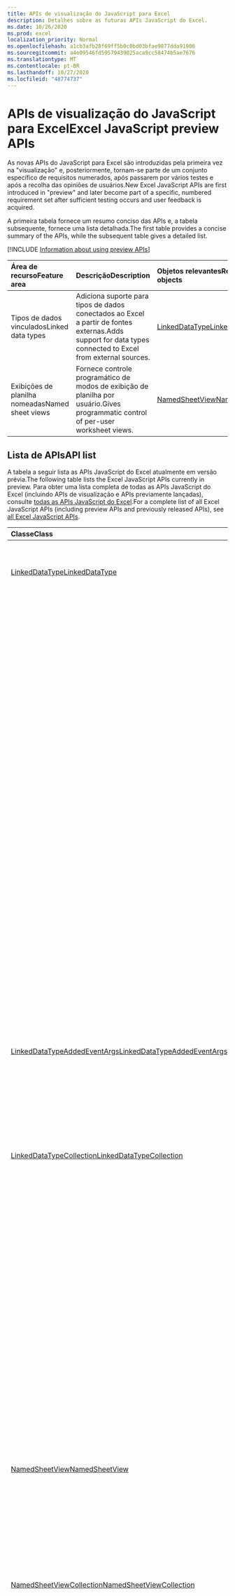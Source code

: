 ```yaml
---
title: APIs de visualização do JavaScript para Excel
description: Detalhes sobre as futuras APIs JavaScript do Excel.
ms.date: 10/26/2020
ms.prod: excel
localization_priority: Normal
ms.openlocfilehash: a1cb3afb28f69ff5b0c0bd03bfae9877dda91906
ms.sourcegitcommit: a4e09546fd59579439025aca9cc58474b5ae7676
ms.translationtype: MT
ms.contentlocale: pt-BR
ms.lasthandoff: 10/27/2020
ms.locfileid: "48774737"
---
```

# <a name="excel-javascript-preview-apis"></a><span data-ttu-id="6748b-103">APIs de visualização do JavaScript para Excel</span><span class="sxs-lookup"><span data-stu-id="6748b-103">Excel JavaScript preview APIs</span></span>

<span data-ttu-id="6748b-104">As novas APIs do JavaScript para Excel são introduzidas pela primeira vez na "visualização" e, posteriormente, tornam-se parte de um conjunto específico de requisitos numerados, após passarem por vários testes e após a recolha das opiniões de usuários.</span><span class="sxs-lookup"><span data-stu-id="6748b-104">New Excel JavaScript APIs are first introduced in "preview" and later become part of a specific, numbered requirement set after sufficient testing occurs and user feedback is acquired.</span></span>

<span data-ttu-id="6748b-105">A primeira tabela fornece um resumo conciso das APIs e, a tabela subsequente, fornece uma lista detalhada.</span><span class="sxs-lookup"><span data-stu-id="6748b-105">The first table provides a concise summary of the APIs, while the subsequent table gives a detailed list.</span></span>

[!INCLUDE [Information about using preview APIs](../../includes/using-preview-apis-host.md)]

| <span data-ttu-id="6748b-106">Área de recurso</span><span class="sxs-lookup"><span data-stu-id="6748b-106">Feature area</span></span> | <span data-ttu-id="6748b-107">Descrição</span><span class="sxs-lookup"><span data-stu-id="6748b-107">Description</span></span> | <span data-ttu-id="6748b-108">Objetos relevantes</span><span class="sxs-lookup"><span data-stu-id="6748b-108">Relevant objects</span></span> |
|:--- |:--- |:--- |
| <span data-ttu-id="6748b-109">Tipos de dados vinculados</span><span class="sxs-lookup"><span data-stu-id="6748b-109">Linked data types</span></span> | <span data-ttu-id="6748b-110">Adiciona suporte para tipos de dados conectados ao Excel a partir de fontes externas.</span><span class="sxs-lookup"><span data-stu-id="6748b-110">Adds support for data types connected to Excel from external sources.</span></span> | [<span data-ttu-id="6748b-111">LinkedDataType</span><span class="sxs-lookup"><span data-stu-id="6748b-111">LinkedDataType</span></span>](/javascript/api/excel/excel.linkeddatatype)|
| <span data-ttu-id="6748b-112">Exibições de planilha nomeadas</span><span class="sxs-lookup"><span data-stu-id="6748b-112">Named sheet views</span></span> | <span data-ttu-id="6748b-113">Fornece controle programático de modos de exibição de planilha por usuário.</span><span class="sxs-lookup"><span data-stu-id="6748b-113">Gives programmatic control of per-user worksheet views.</span></span> | [<span data-ttu-id="6748b-114">NamedSheetView</span><span class="sxs-lookup"><span data-stu-id="6748b-114">NamedSheetView</span></span>](/javascript/api/excel/excel.namedsheetview) |

## <a name="api-list"></a><span data-ttu-id="6748b-115">Lista de APIs</span><span class="sxs-lookup"><span data-stu-id="6748b-115">API list</span></span>

<span data-ttu-id="6748b-116">A tabela a seguir lista as APIs JavaScript do Excel atualmente em versão prévia.</span><span class="sxs-lookup"><span data-stu-id="6748b-116">The following table lists the Excel JavaScript APIs currently in preview.</span></span> <span data-ttu-id="6748b-117">Para obter uma lista completa de todas as APIs JavaScript do Excel (incluindo APIs de visualização e APIs previamente lançadas), consulte [todas as APIs JavaScript do Excel](/javascript/api/excel?view=excel-js-preview&preserve-view=true).</span><span class="sxs-lookup"><span data-stu-id="6748b-117">For a complete list of all Excel JavaScript APIs (including preview APIs and previously released APIs), see [all Excel JavaScript APIs](/javascript/api/excel?view=excel-js-preview&preserve-view=true).</span></span>

| <span data-ttu-id="6748b-118">Classe</span><span class="sxs-lookup"><span data-stu-id="6748b-118">Class</span></span> | <span data-ttu-id="6748b-119">Campos</span><span class="sxs-lookup"><span data-stu-id="6748b-119">Fields</span></span> | <span data-ttu-id="6748b-120">Descrição</span><span class="sxs-lookup"><span data-stu-id="6748b-120">Description</span></span> |
|:---|:---|:---|
|[<span data-ttu-id="6748b-121">LinkedDataType</span><span class="sxs-lookup"><span data-stu-id="6748b-121">LinkedDataType</span></span>](/javascript/api/excel/excel.linkeddatatype)|[<span data-ttu-id="6748b-122">DataProvider</span><span class="sxs-lookup"><span data-stu-id="6748b-122">dataProvider</span></span>](/javascript/api/excel/excel.linkeddatatype#dataprovider)|<span data-ttu-id="6748b-123">O nome do provedor de dados para o tipo de dados vinculados.</span><span class="sxs-lookup"><span data-stu-id="6748b-123">The name of the data provider for the linked data type.</span></span> <span data-ttu-id="6748b-124">Isso pode ser alterado quando as informações são recuperadas do serviço.</span><span class="sxs-lookup"><span data-stu-id="6748b-124">This may change when information is retrieved from the service.</span></span>|
||[<span data-ttu-id="6748b-125">lastRefreshed</span><span class="sxs-lookup"><span data-stu-id="6748b-125">lastRefreshed</span></span>](/javascript/api/excel/excel.linkeddatatype#lastrefreshed)|<span data-ttu-id="6748b-126">A data e a hora da zona de tempo local desde que a pasta de trabalho foi aberta quando o tipo de dados vinculados foi atualizado pela última vez.</span><span class="sxs-lookup"><span data-stu-id="6748b-126">The local time-zone date and time since the workbook was opened when the linked data type was last refreshed.</span></span>|
||[<span data-ttu-id="6748b-127">name</span><span class="sxs-lookup"><span data-stu-id="6748b-127">name</span></span>](/javascript/api/excel/excel.linkeddatatype#name)|<span data-ttu-id="6748b-128">O nome do tipo de dados vinculados.</span><span class="sxs-lookup"><span data-stu-id="6748b-128">The name of the linked data type.</span></span> <span data-ttu-id="6748b-129">Isso pode ser alterado quando as informações são recuperadas do serviço.</span><span class="sxs-lookup"><span data-stu-id="6748b-129">This may change when information is retrieved from the service.</span></span>|
||[<span data-ttu-id="6748b-130">periodicRefreshInterval</span><span class="sxs-lookup"><span data-stu-id="6748b-130">periodicRefreshInterval</span></span>](/javascript/api/excel/excel.linkeddatatype#periodicrefreshinterval)|<span data-ttu-id="6748b-131">A frequência, em segundos, em que o tipo de dados vinculado é atualizado, se `refreshMode` estiver definido como "periódico".</span><span class="sxs-lookup"><span data-stu-id="6748b-131">The frequency, in seconds, at which the linked data type is refreshed if `refreshMode` is set to "Periodic".</span></span>|
||[<span data-ttu-id="6748b-132">RefreshMode</span><span class="sxs-lookup"><span data-stu-id="6748b-132">refreshMode</span></span>](/javascript/api/excel/excel.linkeddatatype#refreshmode)|<span data-ttu-id="6748b-133">O mecanismo pelo qual os dados para o tipo de dados vinculados são recuperados.</span><span class="sxs-lookup"><span data-stu-id="6748b-133">The mechanism by which the data for the linked data type is retrieved.</span></span>|
||[<span data-ttu-id="6748b-134">serviceId</span><span class="sxs-lookup"><span data-stu-id="6748b-134">serviceId</span></span>](/javascript/api/excel/excel.linkeddatatype#serviceid)|<span data-ttu-id="6748b-135">A identificação exclusiva do tipo de dados vinculados.</span><span class="sxs-lookup"><span data-stu-id="6748b-135">The unique id of the linked data type.</span></span>|
||[<span data-ttu-id="6748b-136">supportedRefreshModes</span><span class="sxs-lookup"><span data-stu-id="6748b-136">supportedRefreshModes</span></span>](/javascript/api/excel/excel.linkeddatatype#supportedrefreshmodes)|<span data-ttu-id="6748b-137">Retorna uma matriz com todos os modos de atualização compatíveis com o tipo de dados vinculados.</span><span class="sxs-lookup"><span data-stu-id="6748b-137">Returns an array with all the refresh modes supported by the linked data type.</span></span> <span data-ttu-id="6748b-138">O conteúdo da matriz pode ser alterado quando as informações são recuperadas do serviço.</span><span class="sxs-lookup"><span data-stu-id="6748b-138">The contents of the array may change when information is retrieved from the service.</span></span>|
||[<span data-ttu-id="6748b-139">requestRefresh()</span><span class="sxs-lookup"><span data-stu-id="6748b-139">requestRefresh()</span></span>](/javascript/api/excel/excel.linkeddatatype#requestrefresh--)|<span data-ttu-id="6748b-140">Faz uma solicitação para atualizar o tipo de dados vinculados.</span><span class="sxs-lookup"><span data-stu-id="6748b-140">Makes a request to refresh the linked data type.</span></span> <span data-ttu-id="6748b-141">Se o serviço estiver ocupado ou temporariamente inacessível, a solicitação não será atendida.</span><span class="sxs-lookup"><span data-stu-id="6748b-141">If the service is busy or otherwise temporarily inaccessible, the request will not be fulfilled.</span></span>|
||[<span data-ttu-id="6748b-142">requestSetRefreshMode (RefreshMode: Excel. LinkedDataTypeRefreshMode)</span><span class="sxs-lookup"><span data-stu-id="6748b-142">requestSetRefreshMode(refreshMode: Excel.LinkedDataTypeRefreshMode)</span></span>](/javascript/api/excel/excel.linkeddatatype#requestsetrefreshmode-refreshmode-)|<span data-ttu-id="6748b-143">Faz uma solicitação para alterar o modo de atualização para esse tipo de dados vinculados.</span><span class="sxs-lookup"><span data-stu-id="6748b-143">Makes a request to change the refresh mode for this linked data type.</span></span>|
|[<span data-ttu-id="6748b-144">LinkedDataTypeAddedEventArgs</span><span class="sxs-lookup"><span data-stu-id="6748b-144">LinkedDataTypeAddedEventArgs</span></span>](/javascript/api/excel/excel.linkeddatatypeaddedeventargs)|[<span data-ttu-id="6748b-145">serviceId</span><span class="sxs-lookup"><span data-stu-id="6748b-145">serviceId</span></span>](/javascript/api/excel/excel.linkeddatatypeaddedeventargs#serviceid)|<span data-ttu-id="6748b-146">A identificação exclusiva do novo tipo de dados vinculados.</span><span class="sxs-lookup"><span data-stu-id="6748b-146">The unique id of the new linked data type.</span></span>|
||[<span data-ttu-id="6748b-147">source</span><span class="sxs-lookup"><span data-stu-id="6748b-147">source</span></span>](/javascript/api/excel/excel.linkeddatatypeaddedeventargs#source)|<span data-ttu-id="6748b-148">Obtém a origem do evento.</span><span class="sxs-lookup"><span data-stu-id="6748b-148">Gets the source of the event.</span></span> <span data-ttu-id="6748b-149">Para saber detalhes, confira Excel.EventSource.</span><span class="sxs-lookup"><span data-stu-id="6748b-149">See Excel.EventSource for details.</span></span>|
||[<span data-ttu-id="6748b-150">tipo</span><span class="sxs-lookup"><span data-stu-id="6748b-150">type</span></span>](/javascript/api/excel/excel.linkeddatatypeaddedeventargs#type)|<span data-ttu-id="6748b-151">Obtém o tipo do evento.</span><span class="sxs-lookup"><span data-stu-id="6748b-151">Gets the type of the event.</span></span> <span data-ttu-id="6748b-152">Para saber detalhes, confira Excel.EventType.</span><span class="sxs-lookup"><span data-stu-id="6748b-152">See Excel.EventType for details.</span></span>|
|[<span data-ttu-id="6748b-153">LinkedDataTypeCollection</span><span class="sxs-lookup"><span data-stu-id="6748b-153">LinkedDataTypeCollection</span></span>](/javascript/api/excel/excel.linkeddatatypecollection)|[<span data-ttu-id="6748b-154">getCount()</span><span class="sxs-lookup"><span data-stu-id="6748b-154">getCount()</span></span>](/javascript/api/excel/excel.linkeddatatypecollection#getcount--)|<span data-ttu-id="6748b-155">Obtém o número de tipos de dados vinculados na coleção.</span><span class="sxs-lookup"><span data-stu-id="6748b-155">Gets the number of linked data types in the collection.</span></span>|
||[<span data-ttu-id="6748b-156">getItem (Key: Number)</span><span class="sxs-lookup"><span data-stu-id="6748b-156">getItem(key: number)</span></span>](/javascript/api/excel/excel.linkeddatatypecollection#getitem-key-)|<span data-ttu-id="6748b-157">Obtém um tipo de dados vinculado por ID de serviço.</span><span class="sxs-lookup"><span data-stu-id="6748b-157">Gets a linked data type by service id.</span></span>|
||[<span data-ttu-id="6748b-158">getItemAt(index: number)</span><span class="sxs-lookup"><span data-stu-id="6748b-158">getItemAt(index: number)</span></span>](/javascript/api/excel/excel.linkeddatatypecollection#getitemat-index-)|<span data-ttu-id="6748b-159">Obtém um tipo de dados vinculado por seu índice na coleção.</span><span class="sxs-lookup"><span data-stu-id="6748b-159">Gets a linked data type by its index in the collection.</span></span>|
||[<span data-ttu-id="6748b-160">getItemOrNullObject (Key: Number)</span><span class="sxs-lookup"><span data-stu-id="6748b-160">getItemOrNullObject(key: number)</span></span>](/javascript/api/excel/excel.linkeddatatypecollection#getitemornullobject-key-)|<span data-ttu-id="6748b-161">Obtém um tipo de dados vinculado por ID.</span><span class="sxs-lookup"><span data-stu-id="6748b-161">Gets a linked data type by ID.</span></span> <span data-ttu-id="6748b-162">Se o tipo de dados vinculado não existir, um objeto com sua `isNullObject` propriedade definida como `true` .</span><span class="sxs-lookup"><span data-stu-id="6748b-162">If the linked data type does not exist, an object with its `isNullObject` property set to `true`.</span></span> <span data-ttu-id="6748b-163">Para obter mais informações, consulte {@link https://docs.microsoft.com/office/dev/add-ins/develop/application-specific-api-model#ornullobject-methods-and-properties</span><span class="sxs-lookup"><span data-stu-id="6748b-163">For further information, see {@link https://docs.microsoft.com/office/dev/add-ins/develop/application-specific-api-model#ornullobject-methods-and-properties</span></span> | <span data-ttu-id="6748b-164">\* Métodos e propriedades do OrNullObject}.</span><span class="sxs-lookup"><span data-stu-id="6748b-164">\*OrNullObject methods and properties}.</span></span>|
||[<span data-ttu-id="6748b-165">items</span><span class="sxs-lookup"><span data-stu-id="6748b-165">items</span></span>](/javascript/api/excel/excel.linkeddatatypecollection#items)|<span data-ttu-id="6748b-166">Obtém os itens filhos carregados nesta coleção.</span><span class="sxs-lookup"><span data-stu-id="6748b-166">Gets the loaded child items in this collection.</span></span>|
||[<span data-ttu-id="6748b-167">requestRefreshAll()</span><span class="sxs-lookup"><span data-stu-id="6748b-167">requestRefreshAll()</span></span>](/javascript/api/excel/excel.linkeddatatypecollection#requestrefreshall--)|<span data-ttu-id="6748b-168">Faz uma solicitação para atualizar todos os tipos de dados vinculados na coleção.</span><span class="sxs-lookup"><span data-stu-id="6748b-168">Makes a request to refresh all the linked data types in the collection.</span></span>|
|[<span data-ttu-id="6748b-169">NamedSheetView</span><span class="sxs-lookup"><span data-stu-id="6748b-169">NamedSheetView</span></span>](/javascript/api/excel/excel.namedsheetview)|[<span data-ttu-id="6748b-170">activate()</span><span class="sxs-lookup"><span data-stu-id="6748b-170">activate()</span></span>](/javascript/api/excel/excel.namedsheetview#activate--)|<span data-ttu-id="6748b-171">Ativa este modo de exibição de planilha.</span><span class="sxs-lookup"><span data-stu-id="6748b-171">Activates this sheet view.</span></span> <span data-ttu-id="6748b-172">Isso equivale a usar "mudar para" na interface do usuário do Excel.</span><span class="sxs-lookup"><span data-stu-id="6748b-172">This is equivalent to using "Switch To" in the Excel UI.</span></span>|
||[<span data-ttu-id="6748b-173">delete()</span><span class="sxs-lookup"><span data-stu-id="6748b-173">delete()</span></span>](/javascript/api/excel/excel.namedsheetview#delete--)|<span data-ttu-id="6748b-174">Remove o modo de exibição de planilha da planilha.</span><span class="sxs-lookup"><span data-stu-id="6748b-174">Removes the sheet view from the worksheet.</span></span>|
||[<span data-ttu-id="6748b-175">Duplicate (Name?: String)</span><span class="sxs-lookup"><span data-stu-id="6748b-175">duplicate(name?: string)</span></span>](/javascript/api/excel/excel.namedsheetview#duplicate-name-)|<span data-ttu-id="6748b-176">Cria uma cópia deste modo de exibição de planilha.</span><span class="sxs-lookup"><span data-stu-id="6748b-176">Creates a copy of this sheet view.</span></span>|
||[<span data-ttu-id="6748b-177">name</span><span class="sxs-lookup"><span data-stu-id="6748b-177">name</span></span>](/javascript/api/excel/excel.namedsheetview#name)|<span data-ttu-id="6748b-178">Obtém ou define o nome do modo de exibição de planilha.</span><span class="sxs-lookup"><span data-stu-id="6748b-178">Gets or sets the name of the sheet view.</span></span>|
|[<span data-ttu-id="6748b-179">NamedSheetViewCollection</span><span class="sxs-lookup"><span data-stu-id="6748b-179">NamedSheetViewCollection</span></span>](/javascript/api/excel/excel.namedsheetviewcollection)|[<span data-ttu-id="6748b-180">add(name: string)</span><span class="sxs-lookup"><span data-stu-id="6748b-180">add(name: string)</span></span>](/javascript/api/excel/excel.namedsheetviewcollection#add-name-)|<span data-ttu-id="6748b-181">Cria um novo modo de exibição de planilha com o nome fornecido.</span><span class="sxs-lookup"><span data-stu-id="6748b-181">Creates a new sheet view with the given name.</span></span>|
||[<span data-ttu-id="6748b-182">enterTemporary()</span><span class="sxs-lookup"><span data-stu-id="6748b-182">enterTemporary()</span></span>](/javascript/api/excel/excel.namedsheetviewcollection#entertemporary--)|<span data-ttu-id="6748b-183">Cria e ativa um novo modo de exibição de planilha temporária.</span><span class="sxs-lookup"><span data-stu-id="6748b-183">Creates and activates a new temporary sheet view.</span></span>|
||[<span data-ttu-id="6748b-184">Exit ()</span><span class="sxs-lookup"><span data-stu-id="6748b-184">exit()</span></span>](/javascript/api/excel/excel.namedsheetviewcollection#exit--)|<span data-ttu-id="6748b-185">Sai do modo de exibição de planilha ativo no momento.</span><span class="sxs-lookup"><span data-stu-id="6748b-185">Exits the currently active sheet view.</span></span>|
||[<span data-ttu-id="6748b-186">getactive ()</span><span class="sxs-lookup"><span data-stu-id="6748b-186">getActive()</span></span>](/javascript/api/excel/excel.namedsheetviewcollection#getactive--)|<span data-ttu-id="6748b-187">Obtém o modo de exibição de planilha atualmente ativo da planilha.</span><span class="sxs-lookup"><span data-stu-id="6748b-187">Gets the worksheet's currently active sheet view.</span></span>|
||[<span data-ttu-id="6748b-188">getCount()</span><span class="sxs-lookup"><span data-stu-id="6748b-188">getCount()</span></span>](/javascript/api/excel/excel.namedsheetviewcollection#getcount--)|<span data-ttu-id="6748b-189">Obtém o número de modos de exibição de planilha nesta planilha.</span><span class="sxs-lookup"><span data-stu-id="6748b-189">Gets the number of sheet views in this worksheet.</span></span>|
||[<span data-ttu-id="6748b-190">getItem(key: string)</span><span class="sxs-lookup"><span data-stu-id="6748b-190">getItem(key: string)</span></span>](/javascript/api/excel/excel.namedsheetviewcollection#getitem-key-)|<span data-ttu-id="6748b-191">Obtém um modo de exibição de planilha usando seu nome.</span><span class="sxs-lookup"><span data-stu-id="6748b-191">Gets a sheet view using its name.</span></span>|
||[<span data-ttu-id="6748b-192">getItemAt(index: number)</span><span class="sxs-lookup"><span data-stu-id="6748b-192">getItemAt(index: number)</span></span>](/javascript/api/excel/excel.namedsheetviewcollection#getitemat-index-)|<span data-ttu-id="6748b-193">Obtém um modo de exibição de planilha por seu índice na coleção.</span><span class="sxs-lookup"><span data-stu-id="6748b-193">Gets a sheet view by its index in the collection.</span></span>|
||[<span data-ttu-id="6748b-194">items</span><span class="sxs-lookup"><span data-stu-id="6748b-194">items</span></span>](/javascript/api/excel/excel.namedsheetviewcollection#items)|<span data-ttu-id="6748b-195">Obtém os itens filhos carregados nesta coleção.</span><span class="sxs-lookup"><span data-stu-id="6748b-195">Gets the loaded child items in this collection.</span></span>|
|[<span data-ttu-id="6748b-196">PivotLayout</span><span class="sxs-lookup"><span data-stu-id="6748b-196">PivotLayout</span></span>](/javascript/api/excel/excel.pivotlayout)|[<span data-ttu-id="6748b-197">altTextDescription</span><span class="sxs-lookup"><span data-stu-id="6748b-197">altTextDescription</span></span>](/javascript/api/excel/excel.pivotlayout#alttextdescription)|<span data-ttu-id="6748b-198">A descrição de texto alt da tabela dinâmica.</span><span class="sxs-lookup"><span data-stu-id="6748b-198">The alt text description of the PivotTable.</span></span>|
||[<span data-ttu-id="6748b-199">altTextTitle</span><span class="sxs-lookup"><span data-stu-id="6748b-199">altTextTitle</span></span>](/javascript/api/excel/excel.pivotlayout#alttexttitle)|<span data-ttu-id="6748b-200">O título do texto alt da tabela dinâmica.</span><span class="sxs-lookup"><span data-stu-id="6748b-200">The alt text title of the PivotTable.</span></span>|
||[<span data-ttu-id="6748b-201">displayBlankLineAfterEachItem (exibição: Boolean)</span><span class="sxs-lookup"><span data-stu-id="6748b-201">displayBlankLineAfterEachItem(display: boolean)</span></span>](/javascript/api/excel/excel.pivotlayout#displayblanklineaftereachitem-display-)|<span data-ttu-id="6748b-202">Define se deve ou não exibir uma linha em branco após cada item.</span><span class="sxs-lookup"><span data-stu-id="6748b-202">Sets whether or not to display a blank line after each item.</span></span> <span data-ttu-id="6748b-203">Isso é definido no nível global para a tabela dinâmica e aplicado a campos PivotFields individuais.</span><span class="sxs-lookup"><span data-stu-id="6748b-203">This is set at the global level for the PivotTable and applied to individual PivotFields.</span></span>|
||[<span data-ttu-id="6748b-204">emptyCellText</span><span class="sxs-lookup"><span data-stu-id="6748b-204">emptyCellText</span></span>](/javascript/api/excel/excel.pivotlayout#emptycelltext)|<span data-ttu-id="6748b-205">O texto que é preenchido automaticamente em qualquer célula vazia da tabela dinâmica se `fillEmptyCells == true` .</span><span class="sxs-lookup"><span data-stu-id="6748b-205">The text that is automatically filled into any empty cell in the PivotTable if `fillEmptyCells == true`.</span></span>|
||[<span data-ttu-id="6748b-206">fillEmptyCells</span><span class="sxs-lookup"><span data-stu-id="6748b-206">fillEmptyCells</span></span>](/javascript/api/excel/excel.pivotlayout#fillemptycells)|<span data-ttu-id="6748b-207">Especifica se as células vazias da tabela dinâmica devem ser preenchidas com o `emptyCellText` .</span><span class="sxs-lookup"><span data-stu-id="6748b-207">Specifies whether empty cells in the PivotTable should be populated with the `emptyCellText`.</span></span> <span data-ttu-id="6748b-208">False por padrão.</span><span class="sxs-lookup"><span data-stu-id="6748b-208">False by default.</span></span>|
||[<span data-ttu-id="6748b-209">getCell(dataHierarchy: DataPivotHierarchy \| string, rowItems: Array<PivotItem \| string>, columnItems: Array<PivotItem \| string>)</span><span class="sxs-lookup"><span data-stu-id="6748b-209">getCell(dataHierarchy: DataPivotHierarchy \| string, rowItems: Array<PivotItem \| string>, columnItems: Array<PivotItem \| string>)</span></span>](/javascript/api/excel/excel.pivotlayout#getcell-datahierarchy--rowitems--columnitems-)|<span data-ttu-id="6748b-210">Obtém uma célula exclusiva na tabela dinâmica com base em uma hierarquia de dados, bem como os itens de linha e coluna de suas respectivas hierarquias.</span><span class="sxs-lookup"><span data-stu-id="6748b-210">Gets a unique cell in the PivotTable based on a data hierarchy and the row and column items of their respective hierarchies.</span></span> <span data-ttu-id="6748b-211">A célula retornada é a interseção da linha e coluna fornecidas que contém os dados da hierarquia especificada.</span><span class="sxs-lookup"><span data-stu-id="6748b-211">The returned cell is the intersection of the given row and column that contains the data from the given hierarchy.</span></span> <span data-ttu-id="6748b-212">Esse método é o inverso de chamar getPivotItems e getDataHierarchy em uma célula específica.</span><span class="sxs-lookup"><span data-stu-id="6748b-212">This method is the inverse of calling getPivotItems and getDataHierarchy on a particular cell.</span></span>|
||[<span data-ttu-id="6748b-213">repeatAllItemLabels (repeatLabels: Boolean)</span><span class="sxs-lookup"><span data-stu-id="6748b-213">repeatAllItemLabels(repeatLabels: boolean)</span></span>](/javascript/api/excel/excel.pivotlayout#repeatallitemlabels-repeatlabels-)|<span data-ttu-id="6748b-214">Define a configuração "repetir todos os rótulos de item" em todos os campos da tabela dinâmica.</span><span class="sxs-lookup"><span data-stu-id="6748b-214">Sets the "repeat all item labels" setting across all fields in the PivotTable.</span></span>|
||[<span data-ttu-id="6748b-215">setStyle (Style: String \| pivotstyle \| BuiltInPivotTableStyle)</span><span class="sxs-lookup"><span data-stu-id="6748b-215">setStyle(style: string \| PivotTableStyle \| BuiltInPivotTableStyle)</span></span>](/javascript/api/excel/excel.pivotlayout#setstyle-style-)|<span data-ttu-id="6748b-216">Define o estilo aplicado à tabela dinâmica.</span><span class="sxs-lookup"><span data-stu-id="6748b-216">Sets the style applied to the PivotTable.</span></span>|
||[<span data-ttu-id="6748b-217">showFieldHeaders</span><span class="sxs-lookup"><span data-stu-id="6748b-217">showFieldHeaders</span></span>](/javascript/api/excel/excel.pivotlayout#showfieldheaders)|<span data-ttu-id="6748b-218">Especifica se a tabela dinâmica exibe cabeçalhos de campos (legendas de campos e suspensas de filtro).</span><span class="sxs-lookup"><span data-stu-id="6748b-218">Specifies whether the PivotTable displays field headers (field captions and filter drop-downs).</span></span>|
|[<span data-ttu-id="6748b-219">PivotTable</span><span class="sxs-lookup"><span data-stu-id="6748b-219">PivotTable</span></span>](/javascript/api/excel/excel.pivottable)|[<span data-ttu-id="6748b-220">refreshOnOpen</span><span class="sxs-lookup"><span data-stu-id="6748b-220">refreshOnOpen</span></span>](/javascript/api/excel/excel.pivottable#refreshonopen)|<span data-ttu-id="6748b-221">Especifica se a tabela dinâmica é atualizada quando a pasta de trabalho é aberta.</span><span class="sxs-lookup"><span data-stu-id="6748b-221">Specifies whether the PivotTable refreshes when the workbook opens.</span></span> <span data-ttu-id="6748b-222">Corresponde à configuração "atualizar ao carregar" na interface do usuário.</span><span class="sxs-lookup"><span data-stu-id="6748b-222">Corresponds to "Refresh on load" setting in the UI.</span></span>|
|[<span data-ttu-id="6748b-223">Range</span><span class="sxs-lookup"><span data-stu-id="6748b-223">Range</span></span>](/javascript/api/excel/excel.range)|[<span data-ttu-id="6748b-224">getMergedAreas()</span><span class="sxs-lookup"><span data-stu-id="6748b-224">getMergedAreas()</span></span>](/javascript/api/excel/excel.range#getmergedareas--)|<span data-ttu-id="6748b-225">Retorna um `RangeAreas` objeto que representa as áreas mescladas neste intervalo.</span><span class="sxs-lookup"><span data-stu-id="6748b-225">Returns a `RangeAreas` object that represents the merged areas in this range.</span></span> <span data-ttu-id="6748b-226">Observe que, se a contagem de áreas mescladas neste intervalo for maior que 512, a API falhará ao retornar o resultado.</span><span class="sxs-lookup"><span data-stu-id="6748b-226">Note that if the merged areas count in this range is more than 512, the API will fail to return the result.</span></span>|
||[<span data-ttu-id="6748b-227">getprecedentes ()</span><span class="sxs-lookup"><span data-stu-id="6748b-227">getPrecedents()</span></span>](/javascript/api/excel/excel.range#getprecedents--)|<span data-ttu-id="6748b-228">Retorna um `WorkbookRangeAreas` objeto que representa o intervalo que contém todos os precedentes de uma célula na mesma planilha ou em várias planilhas.</span><span class="sxs-lookup"><span data-stu-id="6748b-228">Returns a `WorkbookRangeAreas` object that represents the range containing all the precedents of a cell in same worksheet or in multiple worksheets.</span></span>|
|[<span data-ttu-id="6748b-229">RefreshModeChangedEventArgs</span><span class="sxs-lookup"><span data-stu-id="6748b-229">RefreshModeChangedEventArgs</span></span>](/javascript/api/excel/excel.refreshmodechangedeventargs)|[<span data-ttu-id="6748b-230">RefreshMode</span><span class="sxs-lookup"><span data-stu-id="6748b-230">refreshMode</span></span>](/javascript/api/excel/excel.refreshmodechangedeventargs#refreshmode)|<span data-ttu-id="6748b-231">O modo de atualização do tipo de dados vinculado.</span><span class="sxs-lookup"><span data-stu-id="6748b-231">The linked data type refresh mode.</span></span>|
||[<span data-ttu-id="6748b-232">serviceId</span><span class="sxs-lookup"><span data-stu-id="6748b-232">serviceId</span></span>](/javascript/api/excel/excel.refreshmodechangedeventargs#serviceid)|<span data-ttu-id="6748b-233">A identificação exclusiva do objeto cujo modo de atualização foi alterado.</span><span class="sxs-lookup"><span data-stu-id="6748b-233">The unique id of the object whose refresh mode was changed.</span></span>|
||[<span data-ttu-id="6748b-234">source</span><span class="sxs-lookup"><span data-stu-id="6748b-234">source</span></span>](/javascript/api/excel/excel.refreshmodechangedeventargs#source)|<span data-ttu-id="6748b-235">Obtém a origem do evento.</span><span class="sxs-lookup"><span data-stu-id="6748b-235">Gets the source of the event.</span></span> <span data-ttu-id="6748b-236">Para saber detalhes, confira Excel.EventSource.</span><span class="sxs-lookup"><span data-stu-id="6748b-236">See Excel.EventSource for details.</span></span>|
||[<span data-ttu-id="6748b-237">tipo</span><span class="sxs-lookup"><span data-stu-id="6748b-237">type</span></span>](/javascript/api/excel/excel.refreshmodechangedeventargs#type)|<span data-ttu-id="6748b-238">Obtém o tipo do evento.</span><span class="sxs-lookup"><span data-stu-id="6748b-238">Gets the type of the event.</span></span> <span data-ttu-id="6748b-239">Para saber detalhes, confira Excel.EventType.</span><span class="sxs-lookup"><span data-stu-id="6748b-239">See Excel.EventType for details.</span></span>|
|[<span data-ttu-id="6748b-240">RefreshRequestCompletedEventArgs</span><span class="sxs-lookup"><span data-stu-id="6748b-240">RefreshRequestCompletedEventArgs</span></span>](/javascript/api/excel/excel.refreshrequestcompletedeventargs)|[<span data-ttu-id="6748b-241">atualizado</span><span class="sxs-lookup"><span data-stu-id="6748b-241">refreshed</span></span>](/javascript/api/excel/excel.refreshrequestcompletedeventargs#refreshed)|<span data-ttu-id="6748b-242">Indica se a solicitação para atualizar foi bem-sucedida.</span><span class="sxs-lookup"><span data-stu-id="6748b-242">Indicates if the request to refresh was successful.</span></span>|
||[<span data-ttu-id="6748b-243">serviceId</span><span class="sxs-lookup"><span data-stu-id="6748b-243">serviceId</span></span>](/javascript/api/excel/excel.refreshrequestcompletedeventargs#serviceid)|<span data-ttu-id="6748b-244">A identificação exclusiva do objeto cuja solicitação de atualização foi concluída.</span><span class="sxs-lookup"><span data-stu-id="6748b-244">The unique id of the object whose refresh request was completed.</span></span>|
||[<span data-ttu-id="6748b-245">source</span><span class="sxs-lookup"><span data-stu-id="6748b-245">source</span></span>](/javascript/api/excel/excel.refreshrequestcompletedeventargs#source)|<span data-ttu-id="6748b-246">Obtém a origem do evento.</span><span class="sxs-lookup"><span data-stu-id="6748b-246">Gets the source of the event.</span></span> <span data-ttu-id="6748b-247">Para saber detalhes, confira Excel.EventSource.</span><span class="sxs-lookup"><span data-stu-id="6748b-247">See Excel.EventSource for details.</span></span>|
||[<span data-ttu-id="6748b-248">tipo</span><span class="sxs-lookup"><span data-stu-id="6748b-248">type</span></span>](/javascript/api/excel/excel.refreshrequestcompletedeventargs#type)|<span data-ttu-id="6748b-249">Obtém o tipo do evento.</span><span class="sxs-lookup"><span data-stu-id="6748b-249">Gets the type of the event.</span></span> <span data-ttu-id="6748b-250">Para saber detalhes, confira Excel.EventType.</span><span class="sxs-lookup"><span data-stu-id="6748b-250">See Excel.EventType for details.</span></span>|
||[<span data-ttu-id="6748b-251">alerta</span><span class="sxs-lookup"><span data-stu-id="6748b-251">warnings</span></span>](/javascript/api/excel/excel.refreshrequestcompletedeventargs#warnings)|<span data-ttu-id="6748b-252">Uma matriz que contém quaisquer avisos gerados a partir da solicitação de atualização.</span><span class="sxs-lookup"><span data-stu-id="6748b-252">An array that contains any warnings generated from the refresh request.</span></span>|
|[<span data-ttu-id="6748b-253">ShapeCollection</span><span class="sxs-lookup"><span data-stu-id="6748b-253">ShapeCollection</span></span>](/javascript/api/excel/excel.shapecollection)|[<span data-ttu-id="6748b-254">addSvg(xml: string)</span><span class="sxs-lookup"><span data-stu-id="6748b-254">addSvg(xml: string)</span></span>](/javascript/api/excel/excel.shapecollection#addsvg-xml-)|<span data-ttu-id="6748b-255">Cria um gráfico vetorial escalável (SVG) de uma cadeia de caracteres XML e a adiciona à planilha.</span><span class="sxs-lookup"><span data-stu-id="6748b-255">Creates a scalable vector graphic (SVG) from an XML string and adds it to the worksheet.</span></span> <span data-ttu-id="6748b-256">Retorna um objeto Shape que representa a nova imagem.</span><span class="sxs-lookup"><span data-stu-id="6748b-256">Returns a Shape object that represents the new image.</span></span>|
|[<span data-ttu-id="6748b-257">Segmentação de dados</span><span class="sxs-lookup"><span data-stu-id="6748b-257">Slicer</span></span>](/javascript/api/excel/excel.slicer)|[<span data-ttu-id="6748b-258">nameInFormula</span><span class="sxs-lookup"><span data-stu-id="6748b-258">nameInFormula</span></span>](/javascript/api/excel/excel.slicer#nameinformula)|<span data-ttu-id="6748b-259">Representa o nome da segmentação de dados usada na fórmula.</span><span class="sxs-lookup"><span data-stu-id="6748b-259">Represents the slicer name used in the formula.</span></span>|
||[<span data-ttu-id="6748b-260">setStyle (Style: String \| SlicerStyle \| BuiltInSlicerStyle)</span><span class="sxs-lookup"><span data-stu-id="6748b-260">setStyle(style: string \| SlicerStyle \| BuiltInSlicerStyle)</span></span>](/javascript/api/excel/excel.slicer#setstyle-style-)|<span data-ttu-id="6748b-261">Define o estilo aplicado à segmentação de,.</span><span class="sxs-lookup"><span data-stu-id="6748b-261">Sets the style applied to the slicer.</span></span>|
|[<span data-ttu-id="6748b-262">Table</span><span class="sxs-lookup"><span data-stu-id="6748b-262">Table</span></span>](/javascript/api/excel/excel.table)|[<span data-ttu-id="6748b-263">clearStyle()</span><span class="sxs-lookup"><span data-stu-id="6748b-263">clearStyle()</span></span>](/javascript/api/excel/excel.table#clearstyle--)|<span data-ttu-id="6748b-264">Altera a tabela para usar o estilo de tabela padrão.</span><span class="sxs-lookup"><span data-stu-id="6748b-264">Changes the table to use the default table style.</span></span>|
||[<span data-ttu-id="6748b-265">onFiltered</span><span class="sxs-lookup"><span data-stu-id="6748b-265">onFiltered</span></span>](/javascript/api/excel/excel.table#onfiltered)|<span data-ttu-id="6748b-266">Ocorre quando o filtro é aplicado em uma tabela específica.</span><span class="sxs-lookup"><span data-stu-id="6748b-266">Occurs when filter is applied on a specific table.</span></span>|
||[<span data-ttu-id="6748b-267">tableStyle</span><span class="sxs-lookup"><span data-stu-id="6748b-267">tableStyle</span></span>](/javascript/api/excel/excel.table#tablestyle)|<span data-ttu-id="6748b-268">O estilo aplicado à tabela.</span><span class="sxs-lookup"><span data-stu-id="6748b-268">The style applied to the Table.</span></span>|
||[<span data-ttu-id="6748b-269">setStyle (Style: String \| TableStyle \| BuiltInTableStyle)</span><span class="sxs-lookup"><span data-stu-id="6748b-269">setStyle(style: string \| TableStyle \| BuiltInTableStyle)</span></span>](/javascript/api/excel/excel.table#setstyle-style-)|<span data-ttu-id="6748b-270">Define o estilo aplicado à tabela.</span><span class="sxs-lookup"><span data-stu-id="6748b-270">Sets the style applied to the table.</span></span>|
|[<span data-ttu-id="6748b-271">TableCollection</span><span class="sxs-lookup"><span data-stu-id="6748b-271">TableCollection</span></span>](/javascript/api/excel/excel.tablecollection)|[<span data-ttu-id="6748b-272">onFiltered</span><span class="sxs-lookup"><span data-stu-id="6748b-272">onFiltered</span></span>](/javascript/api/excel/excel.tablecollection#onfiltered)|<span data-ttu-id="6748b-273">Ocorre quando o filtro é aplicado em uma tabela localizada em uma pasta de trabalho ou em uma planilha.</span><span class="sxs-lookup"><span data-stu-id="6748b-273">Occurs when filter is applied on any table in a workbook, or a worksheet.</span></span>|
|[<span data-ttu-id="6748b-274">TableFilteredEventArgs</span><span class="sxs-lookup"><span data-stu-id="6748b-274">TableFilteredEventArgs</span></span>](/javascript/api/excel/excel.tablefilteredeventargs)|[<span data-ttu-id="6748b-275">tableId</span><span class="sxs-lookup"><span data-stu-id="6748b-275">tableId</span></span>](/javascript/api/excel/excel.tablefilteredeventargs#tableid)|<span data-ttu-id="6748b-276">Obtém a ID da tabela na qual o filtro é aplicado.</span><span class="sxs-lookup"><span data-stu-id="6748b-276">Gets the id of the table in which the filter is applied.</span></span>|
||[<span data-ttu-id="6748b-277">tipo</span><span class="sxs-lookup"><span data-stu-id="6748b-277">type</span></span>](/javascript/api/excel/excel.tablefilteredeventargs#type)|<span data-ttu-id="6748b-278">Obtém o tipo do evento.</span><span class="sxs-lookup"><span data-stu-id="6748b-278">Gets the type of the event.</span></span> <span data-ttu-id="6748b-279">Para saber detalhes, confira Excel.EventType.</span><span class="sxs-lookup"><span data-stu-id="6748b-279">See Excel.EventType for details.</span></span>|
||[<span data-ttu-id="6748b-280">worksheetId</span><span class="sxs-lookup"><span data-stu-id="6748b-280">worksheetId</span></span>](/javascript/api/excel/excel.tablefilteredeventargs#worksheetid)|<span data-ttu-id="6748b-281">Obtém a ID da planilha que contém a tabela.</span><span class="sxs-lookup"><span data-stu-id="6748b-281">Gets the id of the worksheet which contains the table.</span></span>|
|[<span data-ttu-id="6748b-282">Workbook</span><span class="sxs-lookup"><span data-stu-id="6748b-282">Workbook</span></span>](/javascript/api/excel/excel.workbook)|[<span data-ttu-id="6748b-283">linkedDataTypes</span><span class="sxs-lookup"><span data-stu-id="6748b-283">linkedDataTypes</span></span>](/javascript/api/excel/excel.workbook#linkeddatatypes)|<span data-ttu-id="6748b-284">Retorna uma coleção de tipos de dados vinculados que fazem parte da pasta de trabalho.</span><span class="sxs-lookup"><span data-stu-id="6748b-284">Returns a collection of linked data types that are part of the workbook.</span></span>|
||[<span data-ttu-id="6748b-285">showPivotFieldList</span><span class="sxs-lookup"><span data-stu-id="6748b-285">showPivotFieldList</span></span>](/javascript/api/excel/excel.workbook#showpivotfieldlist)|<span data-ttu-id="6748b-286">Especifica se o painel de lista de campos da tabela dinâmica é mostrado no nível da pasta de trabalho.</span><span class="sxs-lookup"><span data-stu-id="6748b-286">Specifies whether the PivotTable's field list pane is shown at the workbook level.</span></span>|
||[<span data-ttu-id="6748b-287">use1904DateSystem</span><span class="sxs-lookup"><span data-stu-id="6748b-287">use1904DateSystem</span></span>](/javascript/api/excel/excel.workbook#use1904datesystem)|<span data-ttu-id="6748b-288">True se a pasta de trabalho usar o sistema de dados 1904.</span><span class="sxs-lookup"><span data-stu-id="6748b-288">True if the workbook uses the 1904 date system.</span></span>|
|[<span data-ttu-id="6748b-289">Worksheet</span><span class="sxs-lookup"><span data-stu-id="6748b-289">Worksheet</span></span>](/javascript/api/excel/excel.worksheet)|[<span data-ttu-id="6748b-290">namedSheetViews</span><span class="sxs-lookup"><span data-stu-id="6748b-290">namedSheetViews</span></span>](/javascript/api/excel/excel.worksheet#namedsheetviews)|<span data-ttu-id="6748b-291">Retorna uma coleção de modos de exibição de planilha que estão presentes na planilha.</span><span class="sxs-lookup"><span data-stu-id="6748b-291">Returns a collection of sheet views that are present in the worksheet.</span></span>|
||[<span data-ttu-id="6748b-292">onFiltered</span><span class="sxs-lookup"><span data-stu-id="6748b-292">onFiltered</span></span>](/javascript/api/excel/excel.worksheet#onfiltered)|<span data-ttu-id="6748b-293">Ocorre quando o filtro é aplicado em uma planilha específica.</span><span class="sxs-lookup"><span data-stu-id="6748b-293">Occurs when filter is applied on a specific worksheet.</span></span>|
|[<span data-ttu-id="6748b-294">WorksheetCollection</span><span class="sxs-lookup"><span data-stu-id="6748b-294">WorksheetCollection</span></span>](/javascript/api/excel/excel.worksheetcollection)|<span data-ttu-id="6748b-295">[addFromBase64(base64File: string, sheetNamesToInsert?: string[], positionType?: Excel.WorksheetPositionType, relativeTo?: Worksheet \| string)](/javascript/api/excel/excel.worksheetcollection#addfrombase64-base64file--sheetnamestoinsert--positiontype--relativeto-)</span><span class="sxs-lookup"><span data-stu-id="6748b-295">[addFromBase64(base64File: string, sheetNamesToInsert?: string[], positionType?: Excel.WorksheetPositionType, relativeTo?: Worksheet \| string)](/javascript/api/excel/excel.worksheetcollection#addfrombase64-base64file--sheetnamestoinsert--positiontype--relativeto-)</span></span>|<span data-ttu-id="6748b-296">Insere as planilhas especificadas de uma pasta de trabalho na pasta de trabalho atual.</span><span class="sxs-lookup"><span data-stu-id="6748b-296">Inserts the specified worksheets of a workbook into the current workbook.</span></span>|
||[<span data-ttu-id="6748b-297">onFiltered</span><span class="sxs-lookup"><span data-stu-id="6748b-297">onFiltered</span></span>](/javascript/api/excel/excel.worksheetcollection#onfiltered)|<span data-ttu-id="6748b-298">Ocorre quando filtro de uma planilha é aplicado na pasta de trabalho.</span><span class="sxs-lookup"><span data-stu-id="6748b-298">Occurs when any worksheet's filter is applied in the workbook.</span></span>|
|[<span data-ttu-id="6748b-299">WorksheetFilteredEventArgs</span><span class="sxs-lookup"><span data-stu-id="6748b-299">WorksheetFilteredEventArgs</span></span>](/javascript/api/excel/excel.worksheetfilteredeventargs)|[<span data-ttu-id="6748b-300">tipo</span><span class="sxs-lookup"><span data-stu-id="6748b-300">type</span></span>](/javascript/api/excel/excel.worksheetfilteredeventargs#type)|<span data-ttu-id="6748b-301">Obtém o tipo do evento.</span><span class="sxs-lookup"><span data-stu-id="6748b-301">Gets the type of the event.</span></span> <span data-ttu-id="6748b-302">Para saber detalhes, confira Excel.EventType.</span><span class="sxs-lookup"><span data-stu-id="6748b-302">See Excel.EventType for details.</span></span>|
||[<span data-ttu-id="6748b-303">worksheetId</span><span class="sxs-lookup"><span data-stu-id="6748b-303">worksheetId</span></span>](/javascript/api/excel/excel.worksheetfilteredeventargs#worksheetid)|<span data-ttu-id="6748b-304">Obtém a ID da planilha na qual o filtro é aplicado.</span><span class="sxs-lookup"><span data-stu-id="6748b-304">Gets the id of the worksheet in which the filter is applied.</span></span>|

## <a name="see-also"></a><span data-ttu-id="6748b-305">Confira também</span><span class="sxs-lookup"><span data-stu-id="6748b-305">See also</span></span>

- [<span data-ttu-id="6748b-306">Documentação deReferência da API JavaScript do Excel</span><span class="sxs-lookup"><span data-stu-id="6748b-306">Excel JavaScript API Reference Documentation</span></span>](/javascript/api/excel?view=excel-js-preview&preserve-view=true)
- [<span data-ttu-id="6748b-307">Conjuntos de requisitos da API JavaScript do Excel</span><span class="sxs-lookup"><span data-stu-id="6748b-307">Excel JavaScript API requirement sets</span></span>](excel-api-requirement-sets.md)
